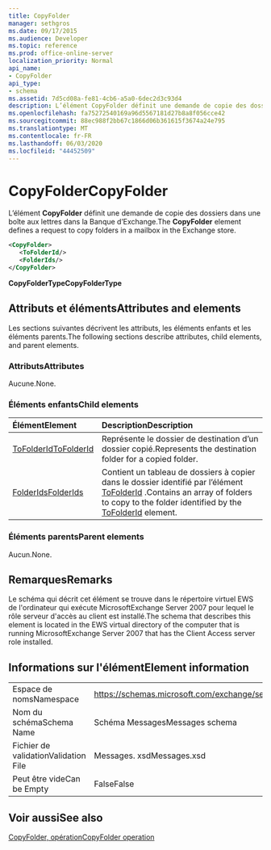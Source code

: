 ```yaml
---
title: CopyFolder
manager: sethgros
ms.date: 09/17/2015
ms.audience: Developer
ms.topic: reference
ms.prod: office-online-server
localization_priority: Normal
api_name:
- CopyFolder
api_type:
- schema
ms.assetid: 7d5cd08a-fe81-4cb6-a5a0-6dec2d3c93d4
description: L’élément CopyFolder définit une demande de copie des dossiers dans une boîte aux lettres dans la Banque d’Exchange.
ms.openlocfilehash: fa75272540169a96d5567181d27b8a8f056cce42
ms.sourcegitcommit: 88ec988f2bb67c1866d06b361615f3674a24e795
ms.translationtype: MT
ms.contentlocale: fr-FR
ms.lasthandoff: 06/03/2020
ms.locfileid: "44452509"
---
```

# <a name="copyfolder"></a><span data-ttu-id="339c1-103">CopyFolder</span><span class="sxs-lookup"><span data-stu-id="339c1-103">CopyFolder</span></span>

<span data-ttu-id="339c1-104">L’élément **CopyFolder** définit une demande de copie des dossiers dans une boîte aux lettres dans la Banque d’Exchange.</span><span class="sxs-lookup"><span data-stu-id="339c1-104">The **CopyFolder** element defines a request to copy folders in a mailbox in the Exchange store.</span></span> 
  
```xml
<CopyFolder>
   <ToFolderId/>
   <FolderIds/>
</CopyFolder>
```

 <span data-ttu-id="339c1-105">**CopyFolderType**</span><span class="sxs-lookup"><span data-stu-id="339c1-105">**CopyFolderType**</span></span>
## <a name="attributes-and-elements"></a><span data-ttu-id="339c1-106">Attributs et éléments</span><span class="sxs-lookup"><span data-stu-id="339c1-106">Attributes and elements</span></span>

<span data-ttu-id="339c1-107">Les sections suivantes décrivent les attributs, les éléments enfants et les éléments parents.</span><span class="sxs-lookup"><span data-stu-id="339c1-107">The following sections describe attributes, child elements, and parent elements.</span></span>
  
### <a name="attributes"></a><span data-ttu-id="339c1-108">Attributs</span><span class="sxs-lookup"><span data-stu-id="339c1-108">Attributes</span></span>

<span data-ttu-id="339c1-109">Aucune.</span><span class="sxs-lookup"><span data-stu-id="339c1-109">None.</span></span>
  
### <a name="child-elements"></a><span data-ttu-id="339c1-110">Éléments enfants</span><span class="sxs-lookup"><span data-stu-id="339c1-110">Child elements</span></span>

|<span data-ttu-id="339c1-111">**Élément**</span><span class="sxs-lookup"><span data-stu-id="339c1-111">**Element**</span></span>|<span data-ttu-id="339c1-112">**Description**</span><span class="sxs-lookup"><span data-stu-id="339c1-112">**Description**</span></span>|
|:-----|:-----|
|[<span data-ttu-id="339c1-113">ToFolderId</span><span class="sxs-lookup"><span data-stu-id="339c1-113">ToFolderId</span></span>](tofolderid.md) <br/> |<span data-ttu-id="339c1-114">Représente le dossier de destination d’un dossier copié.</span><span class="sxs-lookup"><span data-stu-id="339c1-114">Represents the destination folder for a copied folder.</span></span>  <br/> |
|[<span data-ttu-id="339c1-115">FolderIds</span><span class="sxs-lookup"><span data-stu-id="339c1-115">FolderIds</span></span>](folderids.md) <br/> |<span data-ttu-id="339c1-116">Contient un tableau de dossiers à copier dans le dossier identifié par l’élément [ToFolderId](tofolderid.md) .</span><span class="sxs-lookup"><span data-stu-id="339c1-116">Contains an array of folders to copy to the folder identified by the [ToFolderId](tofolderid.md) element.</span></span>  <br/> |
   
### <a name="parent-elements"></a><span data-ttu-id="339c1-117">Éléments parents</span><span class="sxs-lookup"><span data-stu-id="339c1-117">Parent elements</span></span>

<span data-ttu-id="339c1-118">Aucun.</span><span class="sxs-lookup"><span data-stu-id="339c1-118">None.</span></span>
  
## <a name="remarks"></a><span data-ttu-id="339c1-119">Remarques</span><span class="sxs-lookup"><span data-stu-id="339c1-119">Remarks</span></span>

<span data-ttu-id="339c1-120">Le schéma qui décrit cet élément se trouve dans le répertoire virtuel EWS de l'ordinateur qui exécute MicrosoftExchange Server 2007 pour lequel le rôle serveur d'accès au client est installé.</span><span class="sxs-lookup"><span data-stu-id="339c1-120">The schema that describes this element is located in the EWS virtual directory of the computer that is running MicrosoftExchange Server 2007 that has the Client Access server role installed.</span></span>
  
## <a name="element-information"></a><span data-ttu-id="339c1-121">Informations sur l'élément</span><span class="sxs-lookup"><span data-stu-id="339c1-121">Element information</span></span>

|||
|:-----|:-----|
|<span data-ttu-id="339c1-122">Espace de noms</span><span class="sxs-lookup"><span data-stu-id="339c1-122">Namespace</span></span>  <br/> |https://schemas.microsoft.com/exchange/services/2006/messages  <br/> |
|<span data-ttu-id="339c1-123">Nom du schéma</span><span class="sxs-lookup"><span data-stu-id="339c1-123">Schema Name</span></span>  <br/> |<span data-ttu-id="339c1-124">Schéma Messages</span><span class="sxs-lookup"><span data-stu-id="339c1-124">Messages schema</span></span>  <br/> |
|<span data-ttu-id="339c1-125">Fichier de validation</span><span class="sxs-lookup"><span data-stu-id="339c1-125">Validation File</span></span>  <br/> |<span data-ttu-id="339c1-126">Messages. xsd</span><span class="sxs-lookup"><span data-stu-id="339c1-126">Messages.xsd</span></span>  <br/> |
|<span data-ttu-id="339c1-127">Peut être vide</span><span class="sxs-lookup"><span data-stu-id="339c1-127">Can be Empty</span></span>  <br/> |<span data-ttu-id="339c1-128">False</span><span class="sxs-lookup"><span data-stu-id="339c1-128">False</span></span>  <br/> |
   
## <a name="see-also"></a><span data-ttu-id="339c1-129">Voir aussi</span><span class="sxs-lookup"><span data-stu-id="339c1-129">See also</span></span>



[<span data-ttu-id="339c1-130">CopyFolder, opération</span><span class="sxs-lookup"><span data-stu-id="339c1-130">CopyFolder operation</span></span>](copyfolder-operation.md)


